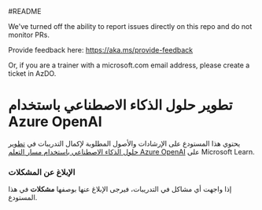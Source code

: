 #README

We've turned off the ability to report issues directly on this repo and do not monitor PRs.

Provide feedback here: https://aka.ms/provide-feedback

Or, if you are a trainer with a microsoft.com email address, please create a ticket in AzDO.

# تطوير حلول الذكاء الاصطناعي باستخدام Azure OpenAI

يحتوي هذا المستودع على الإرشادات والأصول المطلوبة لإكمال التدريبات في [تطوير حلول الذكاء الاصطناعي باستخدام مسار التعلم Azure OpenAI](https://learn.microsoft.com/training/paths/develop-ai-solutions-azure-openai/) على Microsoft Learn.

### الإبلاغ عن المشكلات

إذا واجهت أي مشاكل في التدريبات، فيرجى الإبلاغ عنها بوصفها **مشكلات** في هذا المستودع.
